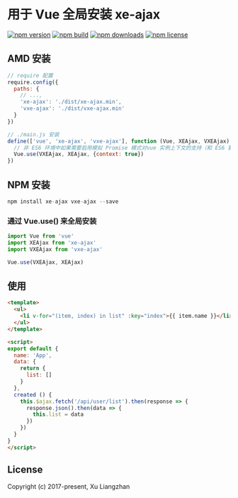 # 用于 Vue 全局安装 xe-ajax

[![npm version](https://img.shields.io/npm/v/vxe-ajax.svg?style=flat-square)](https://www.npmjs.org/package/vxe-ajax)
[![npm build](https://travis-ci.org/xuliangzhan/vxe-ajax.svg?branch=master)](https://travis-ci.org/xuliangzhan/vxe-ajax)
[![npm downloads](https://img.shields.io/npm/dm/vxe-ajax.svg?style=flat-square)](http://npm-stat.com/charts.html?package=vxe-ajax)
[![npm license](https://img.shields.io/github/license/mashape/apistatus.svg)](https://github.com/xuliangzhan/vxe-ajax/blob/master/LICENSE)

## AMD 安装

```JavaScript
// require 配置
require.config({
  paths: {
    // ...,
    'xe-ajax': './dist/xe-ajax.min',
    'vxe-ajax': './dist/vxe-ajax.min'
  }
})

// ./main.js 安装
define(['vue', 'xe-ajax', 'vxe-ajax'], function (Vue, XEAjax, VXEAjax) {
  // 非 ES6 环境中如果需要启用模拟 Promise 模式对vue 实例上下文的支持（和 ES6 箭头函数效果一样），设置 {context: true}
  Vue.use(VXEAjax, XEAjax, {context: true})
})
```

## NPM 安装

```JavaScript
npm install xe-ajax vxe-ajax --save
```

### 通过 Vue.use() 来全局安装

```JavaScript
import Vue from 'vue'
import XEAjax from 'xe-ajax'
import VXEAjax from 'vxe-ajax'

Vue.use(VXEAjax, XEAjax)
```

## 使用

```html
<template>
  <ul>
    <li v-for="(item, index) in list" :key="index">{{ item.name }}</li>
  </ul>
</template>
```

```html
<script>
export default {
  name: 'App',
  data: {
    return {
      list: []
    }
  },
  created () {
    this.$ajax.fetch('/api/user/list').then(response => {
      response.json().then(data => {
        this.list = data
      })
    })
  }
}
</script>
```

## License

Copyright (c) 2017-present, Xu Liangzhan